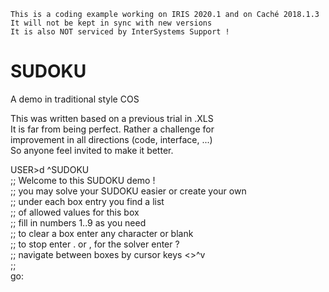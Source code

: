  ~~~
 This is a coding example working on IRIS 2020.1 and on Caché 2018.1.3 
 It will not be kept in sync with new versions      
 It is also NOT serviced by InterSystems Support !   
~~~ 

# SUDOKU
A demo in traditional style COS  

This was written based on a previous trial in .XLS  
It is far from being perfect. Rather a challenge for   
improvement in all directions (code, interface, ...)  
So anyone feel invited to make it better.  
   
USER>d ^SUDOKU  
 ;; Welcome to this SUDOKU demo !  
 ;; you may solve your SUDOKU easier or create your own  
 ;; under each box entry you find a list  
 ;; of allowed values for this box  
 ;; fill in numbers 1..9 as you need  
 ;; to clear a box enter any character or blank  
 ;; to stop enter . or ,  for the solver enter ?  
 ;; navigate between boxes by cursor keys <>^v  
 ;;  
go:
